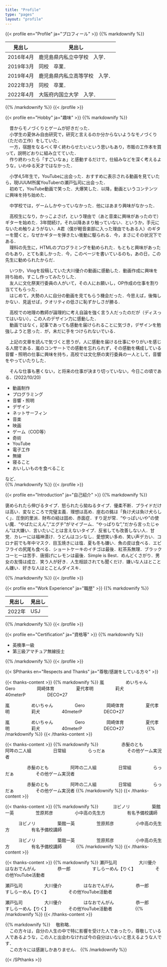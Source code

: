 ```yaml
---
title: "Profile"
type: "pages"
layout: "profile"
---
```


{{< profile en="Profile" ja="プロフィール" >}}
{{% markdownify %}}

|   見出し  |   見出し  |
|-----------|----------|
| 2016年4月 | 鹿児島県内私立中学校　入学．|
| 2019年3月 | 同校　卒業．|
| 2019年4月 | 鹿児島県内私立高等学校　入学．|
| 2022年3月 | 同校　卒業．|
| 2022年4月 | 大阪府内国立大学　入学．|

{{% /markdownify %}}
{{< /profile >}}




{{< profile en="Hobby" ja="趣味" >}}
{{% markdownify %}}

　昔からモノづくりとゲームが好きだった．  
　小学生の夏休み自由研究で，研究と言えるのか分からないようなモノづくり（ただの工作）をしていた．  
　一方，宿題をなるべく早く終わらせたいという思いもあり，市販の工作本を買って，説明どおりに組み立てていた．  
　作り終わったら「すごいなぁ」と感動するだけで，仕組みなどを深く考えるような，いわゆる天才ではなかった．  

　小学4,5年生で，YouTubeに出会った．おすすめに表示される動画を見ていたら，現UUUM所属YouTuberの瀬戸弘司に出会った．  
　初めて，YouTube動画で笑った．大爆笑した．以降，動画というコンテンツに興味を持ち始めた．  

　中学校では，ゲームしかやっていなかった．他にはあまり興味がなかった．  

　高校生になり，かっこよさげ，という理由で（あと音楽に興味があったので）ギターを始めた．3年間続け，それ以降あまり触っていない．というか，手元にないため触りようがない．A君（僕が軽音楽部に入った理由でもある人）のギターを聞くと，なぜかギターを弾きたい衝動に駆られる．今，まさにその状況下である．  
　理科の先生に，HTMLのプログラミングを勧められた．もともと興味があったのもあり，とても楽しかった．今，このページを書いているのも，あの日，この先生に勧められたからだ．  

　いつか，Vlogを投稿していた大川優介の動画に感動した．動画作成に興味を持ち始め，すこし作ってみたりした．  
　友人に文化祭実行委員の人がいて，その人にお願いし，OP作成の仕事を割り当ててもらった．  
　はじめて，大勢の人に自分の動画を見てもらう機会だった．今思えば，後悔しかない．見返せば，クオリティの低さに恥ずかしさが勝る．  

　高校での地理の教師が論理的に考え自論を強く言う人だったのだが（ディスってはいない），この人のデザイン力に感動した．  
　動画ではなく，記事であっても感動を届けられることに気づき，デザインを勉強しようと思った．が，未だに手をつけられないでいる．  

　上記の文章を読んで気づくと思うが，人に感動を届ける仕事にやりがいを感じる人間である．嵐のコンサートでの感動を忘れられず，その感動を構成している音響・照明の仕事に興味を持ち，高校では文化祭の実行委員の一人として，音響をやっていたりした．  

　そんな仕事も悪くない，と将来の仕事が決まり切っていない，今日この頃である．(2022/10/20)

- 動画制作
- プログラミング
- 音響・照明
- デザイン
- ネットサーフィン
- 音楽
- 映画
- ゲーム（COD等）
- 奇術
- YouTube
- 電子工作
- 無線
- 寝ること
- おいしいものを食べること

など．  
{{% /markdownify %}}
{{< /profile >}}


{{< profile en="Introduction" ja="自己紹介" >}}
{{% markdownify %}}

褒められたら伸びるタイプ．怒られたら拗ねるタイプ．優柔不断．プライドだけは高い．変なところで完璧主義．理想は高め．座右の銘は「負け犬は負け犬らしく」．圧倒的里派．財布の紐は固め．赤面症．すり足が常．“やっぱいいや”の使い魔．“やばたにえん”,“エグチ”がマイブーム．“やっぱりな”,“だから言ったじゃん”は大嫌い．言いたいことは言えないタイプ．反省しても改善しない人．甘党．カレーには福神漬け．うどんはコシなし．愛想笑い多め．笑い声デカい．コロナ前でも年中マスク．目玉焼きには塩．夏も冬も嫌い．魚の皮は食べる．エビフライの尻尾も食べる．ショートケーキのイチゴは最後．紅茶系無理．ブラックコーヒーは苦手．唐揚げにレモンは最後．Simple is Best．めんどくさがり．男女の友情は成立．笑う人が好き．人生相談されても聞くだけ．嫌いな人はとことん嫌い．好きな人はとことんダイスキ．

{{% /markdownify %}}
{{< /profile >}}




{{< profile en="Work Experience" ja="職歴" >}}
{{% markdownify %}}

|  見出し | 見出し|
|--------|-------|
| 2022年 | USJ|

{{% /markdownify %}}
{{< /profile >}}




{{< profile en="Certification" ja="資格等" >}}
{{% markdownify %}}

- 英検準一級
- 第三級アマチュア無線技士

{{% /markdownify %}}
{{< /profile >}}



{{< SPthanks en="Respects and Thanks" ja="尊敬/感謝をしている方々" >}}

{{< thanks-content >}}
{{% markdownify %}}
嵐　　　　　めいちゃん　　　　　Gero　　　　　岡崎体育　　　　　夏代孝明　　　　　莉犬　　　　　40meterP　　　　　DECO*27　　　　　

嵐　　　　　めいちゃん　　　　　Gero　　　　　岡崎体育　　　　　夏代孝明　　　　　莉犬　　　　　40meterP　　　　　DECO*27　　　　　

嵐　　　　　めいちゃん　　　　　Gero　　　　　岡崎体育　　　　　夏代孝明　　　　　莉犬　　　　　40meterP　　　　　DECO*27　　　　　
{{% /markdownify %}}
{{< /thanks-content >}}

{{< thanks-content >}}
{{% markdownify %}}
　　　　　赤髮のとも　　　　　阿吽の二人組　　　　　日常組　　　　　らっだぁ　　　　　その他ゲーム実況者

　　　　　赤髮のとも　　　　　阿吽の二人組　　　　　日常組　　　　　らっだぁ　　　　　その他ゲーム実況者

　　　　　赤髮のとも　　　　　阿吽の二人組　　　　　日常組　　　　　らっだぁ　　　　　その他ゲーム実況者
{{% /markdownify %}}
{{< /thanks-content >}}

{{< thanks-content >}}
{{% markdownify %}}
　　　ヨビノリ　　　　　築館一英　　　　　笠原邦彦　　　　　小中高の先生方　　　　　有名予備校講師　　　

　　　ヨビノリ　　　　　築館一英　　　　　笠原邦彦　　　　　小中高の先生方　　　　　有名予備校講師　　　

　　　ヨビノリ　　　　　築館一英　　　　　笠原邦彦　　　　　小中高の先生方　　　　　有名予備校講師　　　
{{% /markdownify %}}
{{< /thanks-content >}}

{{< thanks-content >}}
{{% markdownify %}}
瀬戸弘司　　　　　大川優介　　　　　はなおでんがん　　　　　恭一郎　　　　　すしらーめん【りく】　　　　　その他YouTube活動者　　　　　

瀬戸弘司　　　　　大川優介　　　　　はなおでんがん　　　　　恭一郎　　　　　すしらーめん【りく】　　　　　その他YouTube活動者　　　　　

瀬戸弘司　　　　　大川優介　　　　　はなおでんがん　　　　　恭一郎　　　　　すしらーめん【りく】　　　　　その他YouTube活動者　　　　　
{{% /markdownify %}}
{{< /thanks-content >}}

{{% markdownify %}}
　敬称略．  
　この方々は，自分の人生の中で特に影響を受けた人であったり，尊敬している人であるような，この人と出会わなければ今の自分はいないと思えるような人です．  
　この方々には感謝しかありません．
{{% /markdownify %}}

{{< /SPthanks >}}